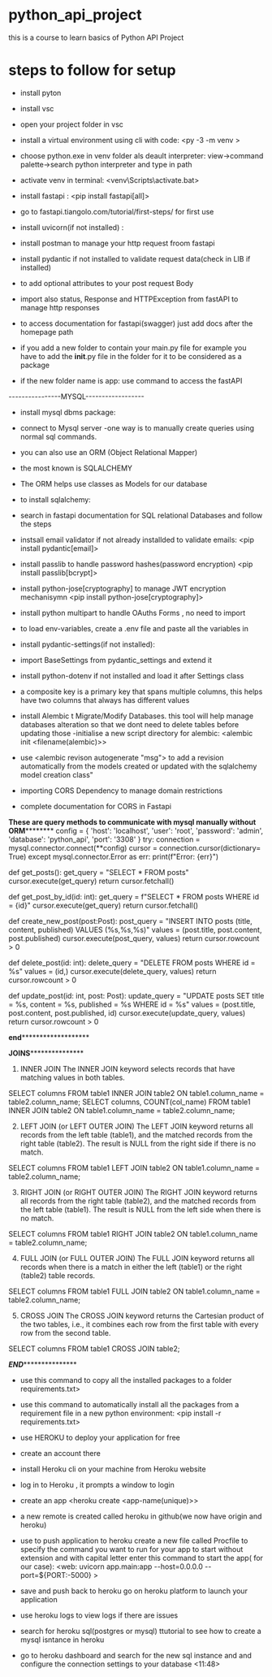 # python_api_project
this is a course to learn basics of Python API Project

# steps to follow for setup
- install pyton
- install vsc
- open your project folder in vsc
- install a virtual environment using cli with code: <py -3 -m venv <venv-name>>
- choose python.exe in venv folder als deault interpreter: view->command palette->search 
   python interpreter and type in path
- activate venv in terminal: <venv\Scripts\activate.bat>
- install fastapi : <pip install fastapi[all]>
- go to fastapi.tiangolo.com/tutorial/first-steps/ for first use 
- install uvicorn(if not installed) : <pip install uvicorn>
- install postman to manage your http request froom fastapi
- install pydantic if not installed to validate request 
  data(check in LIB if installed) <pip install pydantic>
- <from typing import optional> to add optional attributes to your post request Body
- import also status, Response and HTTPException from fastAPI to manage http responses

- to access documentation for fastapi(swagger) just add docs after the homepage path

- if you add a new folder to contain your main.py file for example you have to add the __init__.py file in the folder for it to be considered as a package

- if the new folder name is app:
use command <uvicorn app.main:app> to access the fastAPI

 ----------------MYSQL------------------

- install mysql dbms package: <pip install mysql-connector-python>
- connect to Mysql server
-one way is to manually create queries using normal sql commands.

- you can also use an ORM (Object Relational Mapper)
- the most known is SQLALCHEMY
- The ORM helps use classes as Models for our database
- to install sqlalchemy: <pip install sqlalchemy>
- search in fastapi documentation for SQL relational Databases and follow the steps 
- instsall email validator if not already installded to validate emails: <pip install pydantic[email]>
- install passlib to handle password hashes(password encryption) <pip install passlib[bcrypt]>
- install python-jose[cryptography] to manage JWT encryption mechanisymn <pip install python-jose[cryptography]>
- install python multipart to handle OAuths Forms <pip install python-multipart>, no need to import
- to load env-variables, create a .env file and paste all the variables in
- install pydantic-settings(if not installed): <pip install pydantic-settings>
- import BaseSettings from pydantic_settings and extend it
- install python-dotenv if not installed and load it after Settings class <pip install python-dotenv>
- a composite key is a primary key that spans multiple columns, this helps have two columns that always has different values

- install Alembic t Migrate/Modify Databases. this tool will help manage databases alteration so that we dont need to delete tables before updating those <pip install alembic>
-initialise a new script directory for alembic: <alembic init <filename(alembic)>>
- use <alembic revison autogenerate "msg"> to add a revision automatically from the models created or updated with the sqlalchemy model creation class"

- importing CORS Dependency to manage domain restrictions <from fastapi.middleware.cors import CORSMiddleware>
- complete documentation for CORS in Fastapi



****************These are query methods to communicate with mysql manually without ORM************************
config = {
    'host': 'localhost',
    'user': 'root',
    'password': 'admin',
    'database': 'python_api',
    'port': '3308'
}
try:
    connection = mysql.connector.connect(**config)
    cursor = connection.cursor(dictionary= True)
except mysql.connector.Error as err:
    print(f"Error: {err}")


def get_posts():
    get_query = "SELECT * FROM  posts"
    cursor.execute(get_query)
    return cursor.fetchall()

def get_post_by_id(id: int):
    get_query = f"SELECT * FROM  posts WHERE id = {id}"
    cursor.execute(get_query)
    return cursor.fetchall()

def create_new_post(post:Post):
    post_query = "INSERT INTO posts (title, content, published) VALUES (%s,%s,%s)"
    values = (post.title, post.content, post.published)
    cursor.execute(post_query, values)
    return cursor.rowcount > 0

def delete_post(id: int):
    delete_query = "DELETE FROM posts WHERE id = %s"
    values = (id,)
    cursor.execute(delete_query, values)
    return cursor.rowcount > 0

def update_post(id: int, post: Post):
    update_query = "UPDATE posts SET title = %s, content = %s, published = %s WHERE id = %s"
    values = (post.title, post.content, post.published, id)
    cursor.execute(update_query, values)
    return cursor.rowcount > 0

****************end***********************************




************************JOINS***************************************
1. INNER JOIN
The INNER JOIN keyword selects records that have matching values in both tables.
<sql>
SELECT columns
FROM table1
INNER JOIN table2
ON table1.column_name = table2.column_name;

<to count the number of entries from the filter based on a col_name>
SELECT columns, COUNT(col_name)
FROM table1
INNER JOIN table2
ON table1.column_name = table2.column_name;


2. LEFT JOIN (or LEFT OUTER JOIN)
The LEFT JOIN keyword returns all records from the left table (table1), and the matched records from the right table (table2). The result is NULL from the right side if there is no match.
<sql>
SELECT columns
FROM table1
LEFT JOIN table2
ON table1.column_name = table2.column_name;


3. RIGHT JOIN (or RIGHT OUTER JOIN)
The RIGHT JOIN keyword returns all records from the right table (table2), and the matched records from the left table (table1). The result is NULL from the left side when there is no match.
<sql>
SELECT columns
FROM table1
RIGHT JOIN table2
ON table1.column_name = table2.column_name;


4. FULL JOIN (or FULL OUTER JOIN)
The FULL JOIN keyword returns all records when there is a match in either the left (table1) or the right (table2) table records.
<sql>
SELECT columns
FROM table1
FULL JOIN table2
ON table1.column_name = table2.column_name;


5. CROSS JOIN
The CROSS JOIN keyword returns the Cartesian product of the two tables, i.e., it combines each row from the first table with every row from the second table.
<sql>
SELECT columns
FROM table1
CROSS JOIN table2;

*****************************END********************************************

- use this command to copy all the installed packages to a folder <pip freeze > requirements.txt>
- use this command to automatically install all the packages from a requirement file in a new python environment: <pip install -r requirements.txt>

- use HEROKU to deploy your application for free
- create an account there
- install Heroku cli on your machine from Heroku website
- log in to Heroku <heroku login>, it prompts a window to login
- create an app <heroku create <app-name(unique)>>
- a new remote is created called heroku in github(we now have origin and heroku)
- use <git push heroku main> to push application to heroku
create a new file called Procfile to specify the command you want to run for your app to start <Procfile> without extension and with capital letter
enter this command to start the app( for our case):
<web: uvicorn app.main:app --host=0.0.0.0  --port=${PORT:-5000} >
- save and push back to heroku
go on heroku platform to launch your application
- use heroku logs to view logs if there are issues
- search for heroku sql(postgres or mysql) ttutorial to see how to create a mysql isntance in heroku
- go to heroku dashboard and search for the new sql instance and and configure the connection settings to your database <11:48>
